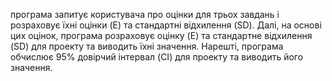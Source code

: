 
програма запитує користувача про оцінки для трьох завдань і розраховує їхні оцінки (E) та стандартні відхилення (SD). Далі, на основі цих оцінок, програма розраховує оцінку (E) та стандартне відхилення (SD) для проекту та виводить їхні значення. Нарешті, програма обчислює 95% довірчий інтервал (CI) для проекту та виводить його значення.
